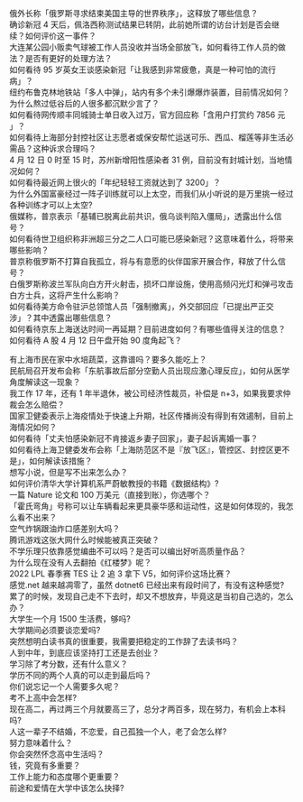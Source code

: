 俄外长称「俄罗斯寻求结束美国主导的世界秩序」，这释放了哪些信息？  
确诊新冠 4 天后，佩洛西称测试结果已转阴，此前她所谓的访台计划是否会继续？如何评价这一事件？  
大连某公园小贩卖气球被工作人员没收并当场全部放飞，如何看待工作人员的做法？是否有更好的处理方法？  
如何看待 95 岁英女王谈感染新冠「让我感到非常疲惫，真是一种可怕的流行病」？  
纽约布鲁克林地铁站「多人中弹」，站内有多个未引爆爆炸装置，目前情况如何？  
为什么熬过低谷后的人很多都沉默少言了？  
如何看待网传顺丰同城骑士单日收入过万，官方回应称「含用户打赏约 7856 元 」？  
如何看待上海部分封控社区让志愿者或保安帮忙运送可乐、西瓜、榴莲等非生活必需品？这种诉求合理吗？  
4 月 12 日 0 时至 15 时，苏州新增阳性感染者 31 例，目前没有封城计划，当地情况如何？  
如何看待最近网上很火的「年纪轻轻工资就达到了 3200」？  
为什么外国富豪经过一阵子训练就可以上太空，而我们从小听说的是万里挑一经过各种训练才可以上太空?  
俄媒称，普京表示「基辅已脱离此前共识，俄乌谈判陷入僵局」，透露出什么信号？  
如何看待世卫组织称非洲超三分之二人口可能已感染新冠？这意味着什么，将带来哪些影响？  
普京称俄罗斯不打算自我孤立，将与有意愿的伙伴国家开展合作，释放了什么信号？  
白俄罗斯称波兰军队向白方开火射击，损坏口岸设施，使用高频闪光灯和弹弓攻击白方士兵，这将产生什么影响？  
如何看待美方命令驻沪总领馆人员「强制撤离」，外交部回应「已提出严正交涉」？其中透露出哪些信息？  
如何看待京东上海送达时间一再延期？目前进度如何？有哪些值得关注的信息？  
如何看待 A 股 4 月 12 日午盘开始 90 度角起飞？
  
有上海市民在家中水培蔬菜，这靠谱吗？要多久能吃上？  
民航局召开发布会称「东航事故后部分空勤人员出现应激心理反应」，如何从医学角度解读这一现象？  
我工作 17 年，还有 1 年半退休，被公司经济性裁员，补偿是 n+3，如果我要求仲裁会怎么赔偿？  
国家卫健委表示上海疫情处于快速上升期，社区传播尚没有得到有效遏制，目前上海情况如何？  
如何看待「丈夫怕感染新冠不肯接返乡妻子回家」，妻子起诉离婚一事？  
如何看待上海卫健委发布会称「上海防范区不是『放飞区』，管控区、封控区更不是」，如何解读该措施？  
想写小说，但是写不出来怎么办？  
如何评价清华大学计算机系严蔚敏教授的书籍《数据结构》?  
一篇 Nature 论文和 100 万美元（直接到账），你选哪个？  
「霍氏弯角」号称可以让车辆看起来更具豪华感和运动性，这是如何体现的，我怎么看不出来？  
空气炸锅跟油炸口感差别大吗？  
腾讯游戏这张大网什么时候能被真正突破？  
不学乐理只依靠感觉编曲不可以吗？是否可以编出好听高质量作品？  
为什么现在没有人去翻拍《红楼梦》呢？  
2022 LPL 春季赛 TES 让 2 追 3 拿下 V5，如何评价这场比赛？  
感觉.net 越来越凋零了，虽然 dotnet6 已经出来有段时间了，有没有这种感觉?  
累了的时候，发现自己走不下去时，却又不想放弃，毕竟这是当初自己选的，怎么办？  
大学生一个月 1500 生活费，够吗?  
大学期间必须要谈恋爱吗?  
突然想明白读书真的很重要，我需要把稳定的工作辞了去读书吗？  
人到中年，到底应该坚持打工还是去创业？  
学习除了考分数，还有什么意义？  
学历不同的两个人真的可以走到最后吗？  
你们说忘记一个人需要多久呢？  
考不上高中会怎样?  
现在高二，再过两三个月就要高三了，总分才两百多，现在努力，有机会上本科吗?  
人这一辈子不结婚，不恋爱，自己孤独一个人，老了会怎么样?  
努力意味着什么？  
你会突然怀念高中生活吗？  
钱，究竟有多重要？  
工作上能力和态度哪个更重要？  
前途和爱情在大学中该怎么抉择?  

